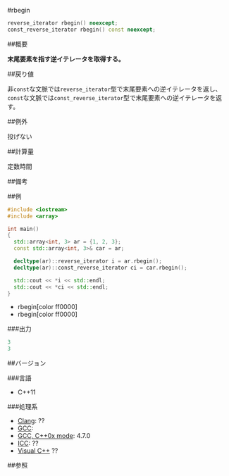 #rbegin
```cpp
reverse_iterator rbegin() noexcept;
const_reverse_iterator rbegin() const noexcept;
```

##概要

<b>末尾要素を指す逆イテレータを取得する。</b>



##戻り値

非`const`な文脈では`reverse_iterator`型で末尾要素への逆イテレータを返し、
`const`な文脈では`const_reverse_iterator`型で末尾要素への逆イテレータを返す。



##例外

投げない


##計算量

定数時間


##備考



##例

```cpp
#include <iostream>
#include <array>

int main()
{
  std::array<int, 3> ar = {1, 2, 3};
  const std::array<int, 3>& car = ar;

  decltype(ar)::reverse_iterator i = ar.rbegin();
  decltype(ar)::const_reverse_iterator ci = car.rbegin();

  std::cout << *i << std::endl;
  std::cout << *ci << std::endl;
}
```
* rbegin[color ff0000]
* rbegin[color ff0000]

###出力

```cpp
3
3
```

##バージョン


###言語


- C++11



###処理系

- [Clang](/implementation#clang.md): ??
- [GCC](/implementation#gcc.md): 
- [GCC, C++0x mode](/implementation#gcc.md): 4.7.0
- [ICC](/implementation#icc.md): ??
- [Visual C++](/implementation#visual_cpp.md) ??



##参照


